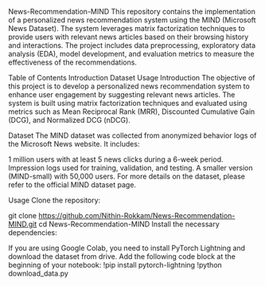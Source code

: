 News-Recommendation-MIND
This repository contains the implementation of a personalized news recommendation system using the MIND (Microsoft News Dataset). The system leverages matrix factorization techniques to provide users with relevant news articles based on their browsing history and interactions. The project includes data preprocessing, exploratory data analysis (EDA), model development, and evaluation metrics to measure the effectiveness of the recommendations.

Table of Contents
Introduction
Dataset
Usage
Introduction
The objective of this project is to develop a personalized news recommendation system to enhance user engagement by suggesting relevant news articles. The system is built using matrix factorization techniques and evaluated using metrics such as Mean Reciprocal Rank (MRR), Discounted Cumulative Gain (DCG), and Normalized DCG (nDCG).

Dataset
The MIND dataset was collected from anonymized behavior logs of the Microsoft News website. It includes:

1 million users with at least 5 news clicks during a 6-week period.
Impression logs used for training, validation, and testing.
A smaller version (MIND-small) with 50,000 users.
For more details on the dataset, please refer to the official MIND dataset page.

Usage
Clone the repository:

git clone https://github.com/Nithin-Rokkam/News-Recommendation-MIND.git
cd News-Recommendation-MIND
Install the necessary dependencies:

If you are using Google Colab, you need to install PyTorch Lightning and download the dataset from drive. Add the following code block at the beginning of your notebook:
!pip install pytorch-lightning
!python download_data.py
